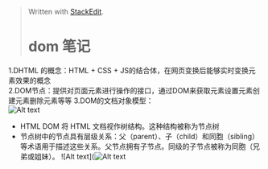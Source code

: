 


> Written with [StackEdit](https://stackedit.io/).
> # dom 笔记 #
>
1.DHTML 的概念：HTML + CSS + JS的结合体，在网页变换后能够实时变换元素效果的概念  
2.DOM节点：提供对页面元素进行操作的接口，通过DOM来获取元素设置元素创建元素删除元素等等
3.DOM的文档对象模型：  
![Alt text](http://www.w3school.com.cn/i/ct_htmltree.gif)
>
+ HTML DOM 将 HTML 文档视作树结构。这种结构被称为节点树
+ 节点树中的节点具有层级关系：父（parent）、子（child）和同胞（sibling）等术语用于描述这些关系。父节点拥有子节点。同级的子节点被称为同胞（兄弟或姐妹）。
![Alt text](![Alt text](http://www.w3school.com.cn/i/dom_navigate.gif)    